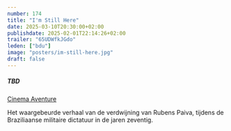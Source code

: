 ```yaml
---
number: 174
title: "I'm Still Here"
date: 2025-03-10T20:30:00+02:00
publishdate: 2025-02-01T22:14:26+02:00
trailer: "65UDWfkJGdo"
leden: ["bdu"]
image: "posters/im-still-here.jpg"
draft: false
---
```


##### TBD

[Cinema Aventure](https://cinema-aventure.be/catalogue/movie/?437A3FE4-4812-83AD-61D2-BEDDF199EE63)

Het waargebeurde verhaal van de verdwijning van Rubens Paiva, tijdens de Braziliaanse militaire dictatuur in de jaren zeventig.
<!--more-->
